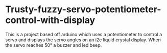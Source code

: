 # Trusty-fuzzy-servo-potentiometer-control-with-display
This is a project based off arduino which uses a potentiometer to control a servo and displays the servo angles on an i2c liquid crystal display. When the servo reaches 50° a buzzer and led beep.
